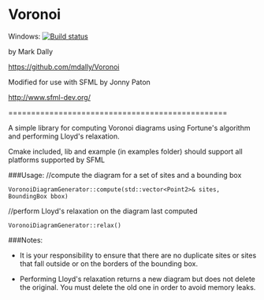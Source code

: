 # Voronoi

Windows: [![Build status](https://ci.appveyor.com/api/projects/status/l0yuxruih8f6rutc?svg=true)](https://ci.appveyor.com/project/JonnyPtn/voronoi)

by Mark Dally

https://github.com/mdally/Voronoi

Modified for use with SFML by Jonny Paton

http://www.sfml-dev.org/

================================================

A simple library for computing Voronoi diagrams using Fortune's algorithm and performing Lloyd's relaxation.

Cmake included, lib and example (in examples folder) should support all platforms supported by SFML

###Usage:
//compute the diagram for a set of sites and a bounding box
```
VoronoiDiagramGenerator::compute(std::vector<Point2>& sites, BoundingBox bbox)
```

//perform Lloyd's relaxation on the diagram last computed
```
VoronoiDiagramGenerator::relax()
```

###Notes:
 * It is your responsibility to ensure that there are no duplicate sites or sites that fall outside or on the borders of the bounding box.
	
 * Performing Lloyd's relaxation returns a new diagram but does not delete the original. You must delete the old one in order to avoid memory leaks.
